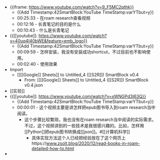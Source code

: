 - {{iframe: https://www.youtube.com/watch?v=9_F5MC2pthk}}
    - {{Add Timestamp:42SmartBlock:YouTube TimeStamp:varYTbut=y}}
    - 00:25:33 - 在roam research查看视频
    - 00:12:16 - 长青笔记的目的是什么
    - 00:10:43 - 什么是长青笔记
- {{[[youtube]]: https://www.youtube.com/watch?v=40uq4I40bWE&feature=emb_logo}}
    - {{Add Timestamp:42SmartBlock:YouTube TimeStamp:varYTbut=y}}
    - 00:09:59 - 怎样安装，我没有安装成功shortcut，不过目前也不影响使用。
    - 00:02:40 - 使用效果
- Import
    - [[[[Google]] Sheets]] to Untitled_4 ([[S2R]]) SmartBlock v0.4
        - From: [[[[Google]] Sheets]] to Untitled_4 ([[S2R]]) SmartBlock v0.4.json
- [[实验]]
- {{[[youtube]]: https://www.youtube.com/watch?v=xWNGPd3I63Q}}
    - {{Add Timestamp:42SmartBlock:YouTube TimeStamp:varYTbut=y}}
    - 00:00:01 - 这个视频主要是讲怎样把epub图书导入到roam research当中阅读。
        - 这个步骤比较繁琐，我也没有在roam research当中阅读的实际需求。不过，这个视频讲到的一些技术是我很感兴趣的。比如，怎样用[[Python]]把epub图书转换成[[json]]。#[[计算机科学]]
            - 具体实现方法这个人已经把经验放在了这个网页上https://www.zsolt.blog/2020/12/read-books-in-roam-detailed-how-to.html
- 
